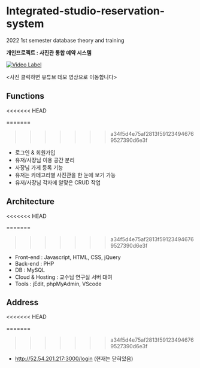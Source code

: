 # Integrated-studio-reservation-system

2022 1st semester database theory and training

**개인프로젝트 : 사진관 통합 예약 시스템**

[![Video Label](http://img.youtube.com/vi/2GozCeLAJeg/0.jpg)](https://youtu.be/2GozCeLAJeg)

<사진 클릭하면 유튜브 데모 영상으로 이동합니다>

## Functions
<<<<<<< HEAD

=======
>>>>>>> a34f5d4e75af2813f591234946769527390d6e3f
- 로그인 & 회원가입
- 유저/사장님 이용 공간 분리
- 사장님 가게 등록 기능
- 유저는 카테고리별 사진관을 한 눈에 보기 가능
- 유저/사장님 각자에 알맞은 CRUD 작업

## Architecture
<<<<<<< HEAD

=======
>>>>>>> a34f5d4e75af2813f591234946769527390d6e3f
- Front-end : Javascript, HTML, CSS, jQuery
- Back-end : PHP
- DB : MySQL
- Cloud & Hosting : 교수님 연구실 서버 대여
- Tools : jEdit, phpMyAdmin, VScode

## Address
<<<<<<< HEAD

=======
>>>>>>> a34f5d4e75af2813f591234946769527390d6e3f
- http://52.54.201.217:3000/login (현재는 닫혀있음)
